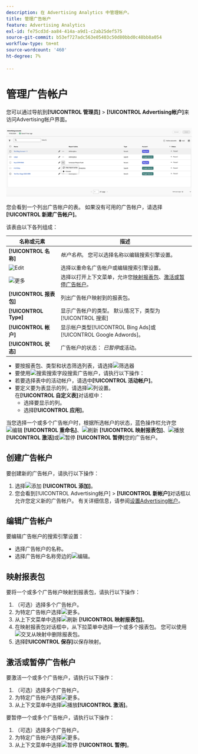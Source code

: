 ```yaml
---
description: 在 Advertising Analytics 中管理帐户。
title: 管理广告帐户
feature: Advertising Analytics
exl-id: fe75cd3d-aa84-414a-a9d1-c2ab25def575
source-git-commit: b53ef727adc563e05403c50d80bbd0c48bb8a054
workflow-type: tm+mt
source-wordcount: '460'
ht-degree: 7%

---
```


# 管理广告帐户

您可以通过导航到&#x200B;**[!UICONTROL 管理员]** > **[!UICONTROL Advertising帐户]**&#x200B;来访问Advertising帐户界面。

![Advertising帐户](assets/manage-ad-accounts.png)

您会看到一个列出广告帐户的表。 如果没有可用的广告帐户，请选择&#x200B;**[!UICONTROL 新建广告帐户]**。

该表由以下各列组成：

| 名称或元素 | 描述 |
|---|---|
| **[!UICONTROL 名称]** | *帐户名称*。 您可以选择名称以编辑搜索引擎设置。 |
| ![Edit](https://spectrum.adobe.com/static/icons/workflow_18/Smock_Edit_18_N.svg) | 选择以重命名广告帐户或编辑搜索引擎设置。 |
| ![更多](https://spectrum.adobe.com/static/icons/workflow_18/Smock_More_18_N.svg) | 选择以打开上下文菜单，允许您[映射报表包](#map-reporting-suites)、[激活或暂停广告帐户](#activate-or-pause-advertising-accounts)。 |
| **[!UICONTROL 报表包]** | 列出广告帐户映射到的报表包。 |
| **[!UICONTROL Type]** | 显示广告帐户的类型。 默认情况下，类型为[!UICONTROL 搜索] |
| **[!UICONTROL 帐户]** | 显示帐户类型[!UICONTROL Bing Ads]或[!UICONTROL Google Adwords]。 |
| **[!UICONTROL 状态]** | 广告帐户的状态： *已暂停*&#x200B;或活动。 |


- 要按报表包、类型和状态筛选列表，请选择![筛选器](https://spectrum.adobe.com/static/icons/workflow_18/Smock_Filter_18_N.svg)
- 要使用![搜索](https://spectrum.adobe.com/static/icons/workflow_18/Smock_Search_18_N.svg)搜索字段搜索广告帐户，请执行以下操作：
- 若要选择表中的活动帐户，请选中&#x200B;**[!UICONTROL 活动帐户]**。
- 要定义要为表显示的列，请选择![列设置](https://spectrum.adobe.com/static/icons/workflow_18/Smock_ColumnSettings_18_N.svg)。 <br/>在&#x200B;**[!UICONTROL 自定义表]**&#x200B;对话框中：
   - 选择要显示的列。
   - 选择&#x200B;**[!UICONTROL 应用]**。

当您选择一个或多个广告帐户时，根据所选帐户的状态，蓝色操作栏允许您![编辑](https://spectrum.adobe.com/static/icons/workflow_18/Smock_Edit_18_N.svg) **[!UICONTROL 重命名]**、![刷新](https://spectrum.adobe.com/static/icons/workflow_18/Smock_Refresh_18_N.svg) **[!UICONTROL 映射报表包]**、![播放](https://spectrum.adobe.com/static/icons/workflow_18/Smock_Play_18_N.svg) **[!UICONTROL 激活]**&#x200B;或![暂停](https://spectrum.adobe.com/static/icons/workflow_18/Smock_Pause_18_N.svg) **[!UICONTROL 暂停]**&#x200B;您的广告帐户。

## 创建广告帐户

要创建新的广告帐户，请执行以下操作：

1. 选择![添加](https://spectrum.adobe.com/static/icons/workflow_18/Smock_AddCircle_18_N.svg) **[!UICONTROL 添加]**。
1. 您会看到[!UICONTROL Advertising帐户] > **[!UICONTROL 新帐户]**&#x200B;对话框以允许您定义新的广告帐户。 有关详细信息，请参阅[设置Advertising帐户](aa-create-ad-account.md)。


## 编辑广告帐户

要编辑广告帐户的搜索引擎设置：

- 选择广告帐户的名称。
- 选择广告帐户名称旁边的![编辑](https://spectrum.adobe.com/static/icons/workflow_18/Smock_Edit_18_N.svg)。

## 映射报表包

要将一个或多个广告帐户映射到报表包，请执行以下操作：

1. （可选）选择多个广告帐户。
1. 为特定广告帐户选择![更多](https://spectrum.adobe.com/static/icons/workflow_18/Smock_More_18_N.svg)。
1. 从上下文菜单中选择![刷新](https://spectrum.adobe.com/static/icons/workflow_18/Smock_Refresh_18_N.svg) **[!UICONTROL 映射报表包]**。
1. 在映射报表包对话框中，从下拉菜单中选择一个或多个报表包。 您可以使用![交叉](https://spectrum.adobe.com/static/icons/ui_18/CrossSize400.svg)从映射中删除报表包。
1. 选择&#x200B;**[!UICONTROL 保存]**&#x200B;以保存映射。


## 激活或暂停广告帐户

要激活一个或多个广告帐户，请执行以下操作：

1. （可选）选择多个广告帐户。
1. 为特定广告帐户选择![更多](https://spectrum.adobe.com/static/icons/workflow_18/Smock_More_18_N.svg)。
1. 从上下文菜单中选择![播放](https://spectrum.adobe.com/static/icons/workflow_18/Smock_Play_18_N.svg)**[!UICONTROL 激活]**。

要暂停一个或多个广告帐户，请执行以下操作：

1. （可选）选择多个广告帐户。
1. 为特定广告帐户选择![更多](https://spectrum.adobe.com/static/icons/workflow_18/Smock_More_18_N.svg)。
1. 从上下文菜单中选择![暂停](https://spectrum.adobe.com/static/icons/workflow_18/Smock_Pause_18_N.svg) **[!UICONTROL 暂停]**。

